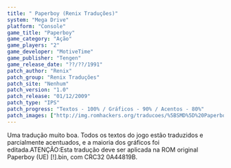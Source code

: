 ```yaml
---
title: " Paperboy (Renix Traduções)"
system: "Mega Drive"
platform: "Console"
game_title: "Paperboy"
game_category: "Ação"
game_players: "2"
game_developer: "MotiveTime"
game_publisher: "Tengen"
game_release_date: "??/??/1991"
patch_author: "Renix"
patch_group: "Renix Traduções"
patch_site: "Nenhum"
patch_version: "1.0"
patch_release: "01/12/2009"
patch_type: "IPS"
patch_progress: "Textos - 100% / Gráficos - 90% / Acentos - 80%"
patch_images: ["http://img.romhackers.org/traducoes/%5BSMD%5D%20Paperboy%20-%20Renix%20Tradu%C3%A7%C3%B5es%20-%201.png","http://img.romhackers.org/traducoes/%5BSMD%5D%20Paperboy%20-%20Renix%20Tradu%C3%A7%C3%B5es%20-%202.png","http://img.romhackers.org/traducoes/%5BSMD%5D%20Paperboy%20-%20Renix%20Tradu%C3%A7%C3%B5es%20-%203.png"]
---
```

Uma tradução muito boa. Todos os textos do jogo estão traduzidos e parcialmente acentuados, e a maioria dos gráficos foi editada.ATENÇÃO:Esta tradução deve ser aplicada na ROM original Paperboy (UE) [!].bin, com CRC32 0A44819B.